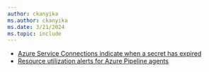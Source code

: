 ```yaml
---
author: ckanyika
ms.author: ckanyika
ms.date: 3/21/2024
ms.topic: include
---
```


- [Azure Service Connections indicate when a secret has expired](#azure-service-connections-indicate-when-a-secret-has-expired)
- [Resource utilization alerts for Azure Pipeline agents](#resource-utilization-alerts-for-Azure-Pipeline-agents)
